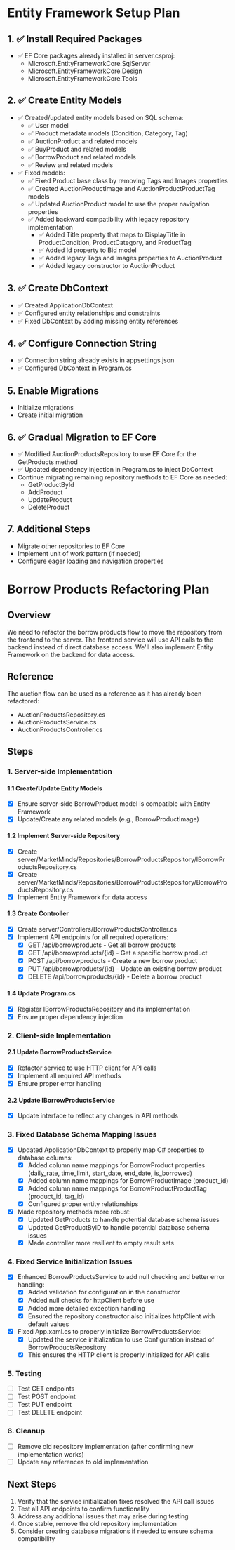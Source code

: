 # Entity Framework Setup Plan

## 1. ✅ Install Required Packages
- ✅ EF Core packages already installed in server.csproj:
  - Microsoft.EntityFrameworkCore.SqlServer
  - Microsoft.EntityFrameworkCore.Design
  - Microsoft.EntityFrameworkCore.Tools

## 2. ✅ Create Entity Models
- ✅ Created/updated entity models based on SQL schema:
  - ✅ User model
  - ✅ Product metadata models (Condition, Category, Tag)
  - ✅ AuctionProduct and related models
  - ✅ BuyProduct and related models
  - ✅ BorrowProduct and related models
  - ✅ Review and related models
- ✅ Fixed models:
  - ✅ Fixed Product base class by removing Tags and Images properties
  - ✅ Created AuctionProductImage and AuctionProductProductTag models
  - ✅ Updated AuctionProduct model to use the proper navigation properties
  - ✅ Added backward compatibility with legacy repository implementation
    - ✅ Added Title property that maps to DisplayTitle in ProductCondition, ProductCategory, and ProductTag
    - ✅ Added Id property to Bid model
    - ✅ Added legacy Tags and Images properties to AuctionProduct
    - ✅ Added legacy constructor to AuctionProduct

## 3. ✅ Create DbContext
- ✅ Created ApplicationDbContext
- ✅ Configured entity relationships and constraints
- ✅ Fixed DbContext by adding missing entity references

## 4. ✅ Configure Connection String
- ✅ Connection string already exists in appsettings.json
- ✅ Configured DbContext in Program.cs

## 5. Enable Migrations
- Initialize migrations
- Create initial migration

## 6. ✅ Gradual Migration to EF Core
- ✅ Modified AuctionProductsRepository to use EF Core for the GetProducts method
- ✅ Updated dependency injection in Program.cs to inject DbContext
- Continue migrating remaining repository methods to EF Core as needed:
  - GetProductById
  - AddProduct
  - UpdateProduct
  - DeleteProduct

## 7. Additional Steps
- Migrate other repositories to EF Core
- Implement unit of work pattern (if needed)
- Configure eager loading and navigation properties 

# Borrow Products Refactoring Plan

## Overview
We need to refactor the borrow products flow to move the repository from the frontend to the server. The frontend service will use API calls to the backend instead of direct database access. We'll also implement Entity Framework on the backend for data access.

## Reference
The auction flow can be used as a reference as it has already been refactored:
- AuctionProductsRepository.cs
- AuctionProductsService.cs
- AuctionProductsController.cs

## Steps

### 1. Server-side Implementation

#### 1.1 Create/Update Entity Models
- [x] Ensure server-side BorrowProduct model is compatible with Entity Framework
- [x] Update/Create any related models (e.g., BorrowProductImage)

#### 1.2 Implement Server-side Repository
- [x] Create server/MarketMinds/Repositories/BorrowProductsRepository/IBorrowProductsRepository.cs
- [x] Create server/MarketMinds/Repositories/BorrowProductsRepository/BorrowProductsRepository.cs
- [x] Implement Entity Framework for data access

#### 1.3 Create Controller
- [x] Create server/Controllers/BorrowProductsController.cs
- [x] Implement API endpoints for all required operations:
  - [x] GET /api/borrowproducts - Get all borrow products
  - [x] GET /api/borrowproducts/{id} - Get a specific borrow product
  - [x] POST /api/borrowproducts - Create a new borrow product
  - [x] PUT /api/borrowproducts/{id} - Update an existing borrow product
  - [x] DELETE /api/borrowproducts/{id} - Delete a borrow product

#### 1.4 Update Program.cs
- [x] Register IBorrowProductsRepository and its implementation
- [x] Ensure proper dependency injection

### 2. Client-side Implementation

#### 2.1 Update BorrowProductsService
- [x] Refactor service to use HTTP client for API calls
- [x] Implement all required API methods
- [x] Ensure proper error handling

#### 2.2 Update IBorrowProductsService
- [x] Update interface to reflect any changes in API methods

### 3. Fixed Database Schema Mapping Issues
- [x] Updated ApplicationDbContext to properly map C# properties to database columns:
  - [x] Added column name mappings for BorrowProduct properties (daily_rate, time_limit, start_date, end_date, is_borrowed)
  - [x] Added column name mappings for BorrowProductImage (product_id)
  - [x] Added column name mappings for BorrowProductProductTag (product_id, tag_id)
  - [x] Configured proper entity relationships

- [x] Made repository methods more robust:
  - [x] Updated GetProducts to handle potential database schema issues
  - [x] Updated GetProductByID to handle potential database schema issues
  - [x] Made controller more resilient to empty result sets

### 4. Fixed Service Initialization Issues
- [x] Enhanced BorrowProductsService to add null checking and better error handling:
  - [x] Added validation for configuration in the constructor
  - [x] Added null checks for httpClient before use
  - [x] Added more detailed exception handling
  - [x] Ensured the repository constructor also initializes httpClient with default values

- [x] Fixed App.xaml.cs to properly initialize BorrowProductsService:
  - [x] Updated the service initialization to use Configuration instead of BorrowProductsRepository
  - [x] This ensures the HTTP client is properly initialized for API calls

### 5. Testing
- [ ] Test GET endpoints
- [ ] Test POST endpoint
- [ ] Test PUT endpoint
- [ ] Test DELETE endpoint

### 6. Cleanup
- [ ] Remove old repository implementation (after confirming new implementation works)
- [ ] Update any references to old implementation

## Next Steps

1. Verify that the service initialization fixes resolved the API call issues
2. Test all API endpoints to confirm functionality
3. Address any additional issues that may arise during testing
4. Once stable, remove the old repository implementation 
5. Consider creating database migrations if needed to ensure schema compatibility 